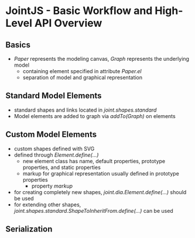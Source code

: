 # JointJS - Basic Workflow and High-Level API Overview
## Basics
- _Paper_ represents the modeling canvas, _Graph_ represents the underlying model
    - containing element specified in attribute _Paper.el_
    - separation of model and graphical representation

## Standard Model Elements
- standard shapes and links located in _joint.shapes.standard_
-  Model elements are added to graph via _addTo(Graph)_ on elements
   
## Custom Model Elements
- custom shapes defined with SVG    
- defined through _Element.define(...)_
    - new element class has name, default properties, prototype properties, and static properties
    - markup for graphical representation usually defined in prototype properties
        - property _markup_ 
- for creating completely new shapes, _joint.dia.Element.define(...)_ should be used
- for extending other shapes, _joint.shapes.standard.ShapeToInheritFrom.define(...)_ can be used

##  Serialization
